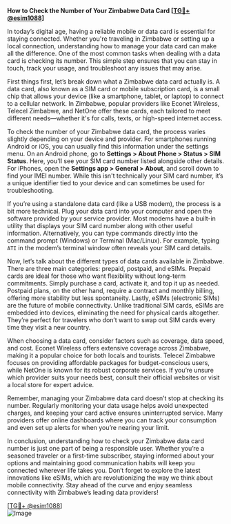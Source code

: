 **How to Check the Number of Your Zimbabwe Data Card [[TG💪+ @esim1088](https://t.me/s/esim1088)]**

In today’s digital age, having a reliable mobile or data card is essential for staying connected. Whether you're traveling in Zimbabwe or setting up a local connection, understanding how to manage your data card can make all the difference. One of the most common tasks when dealing with a data card is checking its number. This simple step ensures that you can stay in touch, track your usage, and troubleshoot any issues that may arise.

First things first, let’s break down what a Zimbabwe data card actually is. A data card, also known as a SIM card or mobile subscription card, is a small chip that allows your device (like a smartphone, tablet, or laptop) to connect to a cellular network. In Zimbabwe, popular providers like Econet Wireless, Telecel Zimbabwe, and NetOne offer these cards, each tailored to meet different needs—whether it's for calls, texts, or high-speed internet access.

To check the number of your Zimbabwe data card, the process varies slightly depending on your device and provider. For smartphones running Android or iOS, you can usually find this information under the settings menu. On an Android phone, go to **Settings > About Phone > Status > SIM Status**. Here, you'll see your SIM card number listed alongside other details. For iPhones, open the **Settings app > General > About**, and scroll down to find your IMEI number. While this isn't technically your SIM card number, it’s a unique identifier tied to your device and can sometimes be used for troubleshooting.

If you’re using a standalone data card (like a USB modem), the process is a bit more technical. Plug your data card into your computer and open the software provided by your service provider. Most modems have a built-in utility that displays your SIM card number along with other useful information. Alternatively, you can type commands directly into the command prompt (Windows) or Terminal (Mac/Linux). For example, typing `ATI` in the modem’s terminal window often reveals your SIM card details.

Now, let’s talk about the different types of data cards available in Zimbabwe. There are three main categories: prepaid, postpaid, and eSIMs. Prepaid cards are ideal for those who want flexibility without long-term commitments. Simply purchase a card, activate it, and top it up as needed. Postpaid plans, on the other hand, require a contract and monthly billing, offering more stability but less spontaneity. Lastly, eSIMs (electronic SIMs) are the future of mobile connectivity. Unlike traditional SIM cards, eSIMs are embedded into devices, eliminating the need for physical cards altogether. They’re perfect for travelers who don’t want to swap out SIM cards every time they visit a new country.

When choosing a data card, consider factors such as coverage, data speed, and cost. Econet Wireless offers extensive coverage across Zimbabwe, making it a popular choice for both locals and tourists. Telecel Zimbabwe focuses on providing affordable packages for budget-conscious users, while NetOne is known for its robust corporate services. If you’re unsure which provider suits your needs best, consult their official websites or visit a local store for expert advice.

Remember, managing your Zimbabwe data card doesn’t stop at checking its number. Regularly monitoring your data usage helps avoid unexpected charges, and keeping your card active ensures uninterrupted service. Many providers offer online dashboards where you can track your consumption and even set up alerts for when you’re nearing your limit.

In conclusion, understanding how to check your Zimbabwe data card number is just one part of being a responsible user. Whether you’re a seasoned traveler or a first-time subscriber, staying informed about your options and maintaining good communication habits will keep you connected wherever life takes you. Don’t forget to explore the latest innovations like eSIMs, which are revolutionizing the way we think about mobile connectivity. Stay ahead of the curve and enjoy seamless connectivity with Zimbabwe’s leading data providers!

[[TG💪+ @esim1088](https://t.me/s/esim1088)]  
![Image](https://i.postimg.cc/Y0z9fWf4/image.png)